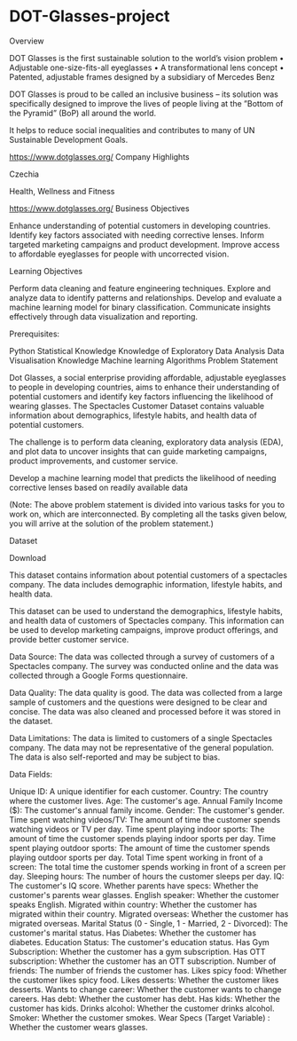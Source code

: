 # DOT-Glasses-project
Overview

DOT Glasses is the first sustainable solution to the world’s vision problem • Adjustable one-size-fits-all eyeglasses • A transformational lens concept • Patented, adjustable frames designed by a subsidiary of Mercedes Benz

DOT Glasses is proud to be called an inclusive business – its solution was specifically designed to improve the lives of people living at the ”Bottom of the Pyramid” (BoP) all around the world.

It helps to reduce social inequalities and contributes to many of UN Sustainable Development Goals.

https://www.dotglasses.org/
Company Highlights


Czechia


Health, Wellness and Fitness


https://www.dotglasses.org/
Business Objectives

Enhance understanding of potential customers in developing countries.
Identify key factors associated with needing corrective lenses.
Inform targeted marketing campaigns and product development.
Improve access to affordable eyeglasses for people with uncorrected vision.


Learning Objectives

Perform data cleaning and feature engineering techniques.
Explore and analyze data to identify patterns and relationships.
Develop and evaluate a machine learning model for binary classification.
Communicate insights effectively through data visualization and reporting.


Prerequisites:



Python
Statistical Knowledge
Knowledge of Exploratory Data Analysis
Data Visualisation Knowledge
Machine learning Algorithms
Problem Statement

Dot Glasses, a social enterprise providing affordable, adjustable eyeglasses to people in developing countries, aims to enhance their understanding of potential customers and identify key factors influencing the likelihood of wearing glasses. The Spectacles Customer Dataset contains valuable information about demographics, lifestyle habits, and health data of potential customers.

The challenge is to perform data cleaning, exploratory data analysis (EDA), and plot data to uncover insights that can guide marketing campaigns, product improvements, and customer service.



Develop a machine learning model that predicts the likelihood of needing corrective lenses based on readily available data 



(Note: The above problem statement is divided into various tasks for you to work on, which are interconnected. By completing all the tasks given below, you will arrive at the solution of the problem statement.)

Dataset

Download

This dataset contains information about potential customers of a spectacles company. The data includes demographic information, lifestyle habits, and health data.

This dataset can be used to understand the demographics, lifestyle habits, and health data of customers of Spectacles company. This information can be used to develop marketing campaigns, improve product offerings, and provide better customer service.

Data Source: The data was collected through a survey of customers of a Spectacles company. The survey was conducted online and the data was collected through a Google Forms questionnaire.

Data Quality: The data quality is good. The data was collected from a large sample of customers and the questions were designed to be clear and concise. The data was also cleaned and processed before it was stored in the dataset.

Data Limitations: The data is limited to customers of a single Spectacles company. The data may not be representative of the general population. The data is also self-reported and may be subject to bias.



Data Fields:

Unique ID: A unique identifier for each customer.
Country: The country where the customer lives.
Age: The customer's age.
Annual Family Income ($): The customer's annual family income.
Gender: The customer's gender.
Time spent watching videos/TV: The amount of time the customer spends watching videos or TV per day.
Time spent playing indoor sports: The amount of time the customer spends playing indoor sports per day.
Time spent playing outdoor sports: The amount of time the customer spends playing outdoor sports per day.
Total Time spent working in front of a screen: The total time the customer spends working in front of a screen per day.
Sleeping hours: The number of hours the customer sleeps per day.
IQ: The customer's IQ score.
Whether parents have specs: Whether the customer's parents wear glasses.
English speaker: Whether the customer speaks English.
Migrated within country: Whether the customer has migrated within their country.
Migrated overseas: Whether the customer has migrated overseas.
Marital Status (0 - Single, 1 - Married, 2 - Divorced): The customer's marital status.
Has Diabetes: Whether the customer has diabetes.
Education Status: The customer's education status.
Has Gym Subscription: Whether the customer has a gym subscription.
Has OTT subscription: Whether the customer has an OTT subscription.
Number of friends: The number of friends the customer has.
Likes spicy food: Whether the customer likes spicy food.
Likes desserts: Whether the customer likes desserts.
Wants to change career: Whether the customer wants to change careers.
Has debt: Whether the customer has debt.
Has kids: Whether the customer has kids.
Drinks alcohol: Whether the customer drinks alcohol.
Smoker: Whether the customer smokes.
Wear Specs (Target Variable) : Whether the customer wears glasses.
